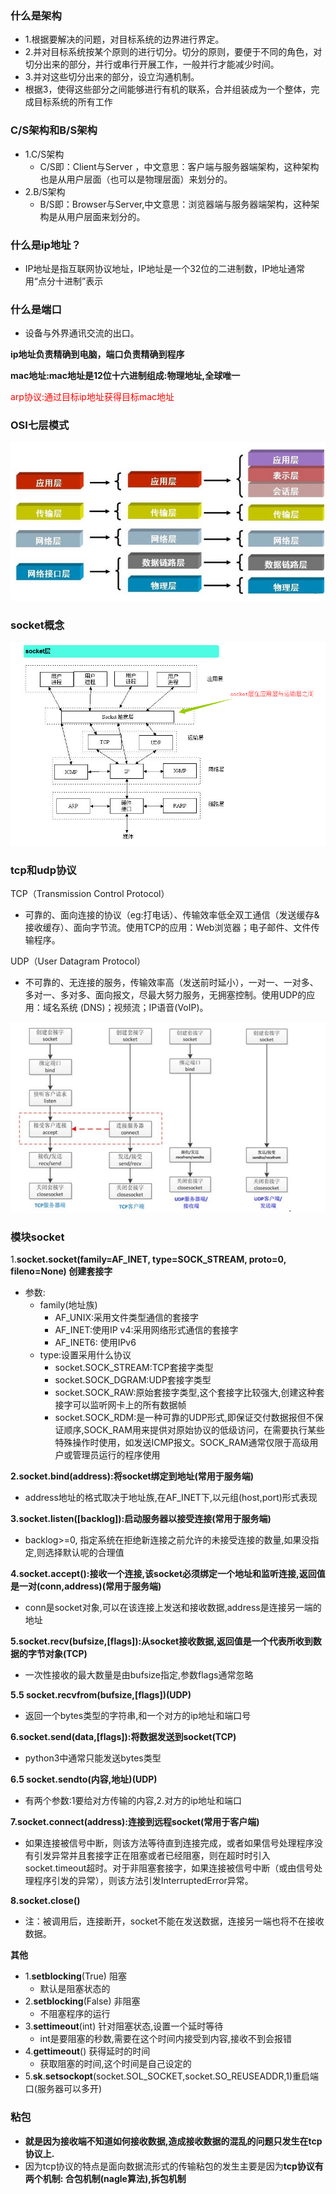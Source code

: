 ### 什么是架构

- 1.根据要解决的问题，对目标系统的边界进行界定。
- 2.并对目标系统按某个原则的进行切分。切分的原则，要便于不同的角色，对切分出来的部分，并行或串行开展工作，一般并行才能减少时间。
- 3.并对这些切分出来的部分，设立沟通机制。
- 根据3，使得这些部分之间能够进行有机的联系，合并组装成为一个整体，完成目标系统的所有工作

### C/S架构和B/S架构

- 1.C/S架构
	- C/S即：Client与Server ，中文意思：客户端与服务器端架构，这种架构也是从用户层面（也可以是物理层面）来划分的。
- 2.B/S架构
	- B/S即：Browser与Server,中文意思：浏览器端与服务器端架构，这种架构是从用户层面来划分的。

### 什么是ip地址？

- IP地址是指互联网协议地址，IP地址是一个32位的二进制数，IP地址通常用“点分十进制”表示

### 什么是端口

- 设备与外界通讯交流的出口。

**ip地址负责精确到电脑，端口负责精确到程序**

**mac地址:mac地址是12位十六进制组成:物理地址,全球唯一**

<font color=red>arp协议:通过目标ip地址获得目标mac地址 </font>

### OSI七层模式

![](../../img/osi七层模型.jpg)

### socket概念

![](../../img/socket概念.jpg)

### tcp和udp协议

TCP（Transmission Control Protocol）

- 可靠的、面向连接的协议（eg:打电话）、传输效率低全双工通信（发送缓存&接收缓存）、面向字节流。使用TCP的应用：Web浏览器；电子邮件、文件传输程序。

UDP（User Datagram Protocol）

- 不可靠的、无连接的服务，传输效率高（发送前时延小），一对一、一对多、多对一、多对多、面向报文，尽最大努力服务，无拥塞控制。使用UDP的应用：域名系统 (DNS)；视频流；IP语音(VoIP)。

![](../../img/tcp和udp的socket图.jpg)

### 模块socket

1.**socket.socket(family=AF_INET, type=SOCK_STREAM, proto=0, fileno=None) 创建套接字**

- 参数:
	- family(地址族)
		- AF_UNIX:采用文件类型通信的套接字
		- AF_INET:使用IP v4:采用网络形式通信的套接字
		- AF_INET6: 使用IPv6
	- type:设置采用什么协议
		- socket.SOCK_STREAM:TCP套接字类型
		- socket.SOCK_DGRAM:UDP套接字类型
		- socket.SOCK_RAW:原始套接字类型,这个套接字比较强大,创建这种套接字可以监听网卡上的所有数据帧
		- socket.SOCK_RDM:是一种可靠的UDP形式,即保证交付数据报但不保证顺序,SOCK_RAM用来提供对原始协议的低级访问，在需要执行某些特殊操作时使用，如发送ICMP报文。SOCK_RAM通常仅限于高级用户或管理员运行的程序使用

**2.socket.bind(address):将socket绑定到地址(常用于服务端)**

- address地址的格式取决于地址族,在AF_INET下,以元组(host,port)形式表现

**3.socket.listen([backlog]):启动服务器以接受连接(常用于服务端)**

- backlog>=0, 指定系统在拒绝新连接之前允许的未接受连接的数量,如果没指定,则选择默认呢的合理值

**4.socket.accept():接收一个连接,该socket必须绑定一个地址和监听连接,返回值是一对(conn,address)(常用于服务端)**

- conn是socket对象,可以在该连接上发送和接收数据,address是连接另一端的地址

**5.socket.recv(bufsize,[flags]):从socket接收数据,返回值是一个代表所收到数据的字节对象(TCP)**

- 一次性接收的最大数量是由bufsize指定,参数flags通常忽略

**5.5 socket.recvfrom(bufsize,[flags])(UDP)**

- 返回一个bytes类型的字符串,和一个对方的ip地址和端口号

**6.socket.send(data,[flags]):将数据发送到socket(TCP)**

- python3中通常只能发送bytes类型

**6.5 socket.sendto(内容,地址)(UDP)**

- 有两个参数:1要给对方传输的内容,2.对方的ip地址和端口

**7.socket.connect(address):连接到远程socket(常用于客户端)**

- 如果连接被信号中断，则该方法等待直到连接完成，或者如果信号处理程序没有引发异常并且套接字正在阻塞或者已经阻塞，则在超时时引入socket.timeout超时。对于非阻塞套接字，如果连接被信号中断（或由信号处理程序引发的异常），则该方法引发InterruptedError异常。

**8.socket.close()**           

- 注：被调用后，连接断开，socket不能在发送数据，连接另一端也将不在接收数据。

**其他**

- 1.**setblocking**(True) 阻塞
	- 默认是阻塞状态的
- 2.**setblocking**(False) 非阻塞
	- 不阻塞程序的运行
- 3.**settimeout**(int)    针对阻塞状态,设置一个延时等待
	- int是要阻塞的秒数,需要在这个时间内接受到内容,接收不到会报错
- 4.**gettimeout**()       获得延时的时间
	- 获取阻塞的时间,这个时间是自己设定的
- 5.**sk**.**setsockopt**(socket.SOL_SOCKET,socket.SO_REUSEADDR,1)重启端口(服务器可以多开)

### 粘包

- **就是因为接收端不知道如何接收数据,造成接收数据的混乱的问题只发生在tcp协议上.**
- 因为tcp协议的特点是面向数据流形式的传输粘包的发生主要是因为**tcp协议有两个机制: 合包机制(nagle算法),拆包机制**








